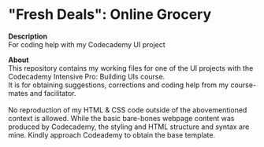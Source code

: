 # "Fresh Deals": Online Grocery 
<strong>Description</strong><br />
For coding help with my Codecademy UI project

<strong>About</strong><br />
This repository contains my working files for one of the UI projects with the Codecademy Intensive Pro: Building UIs course.<br />
It is for obtaining suggestions, corrections and coding help from my course-mates and facilitator.<br /><br />
No reproduction of my HTML & CSS code outside of the abovementioned context is allowed. 
While the basic bare-bones webpage content was produced by Codecademy, the styling and HTML structure and syntax are mine.
Kindly approach Codeademy to obtain the base template.
